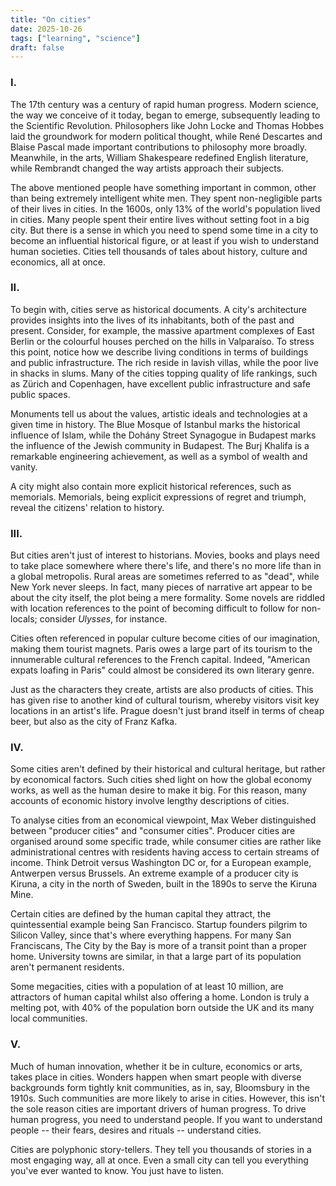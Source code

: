 ```yaml
---
title: "On cities"
date: 2025-10-26
tags: ["learning", "science"]
draft: false
---
```


### I.
The 17th century was a century of rapid human progress. Modern science, the way we conceive of it today, began to emerge, subsequently leading to the Scientific Revolution. Philosophers like John Locke and Thomas Hobbes laid the groundwork for modern political thought, while René Descartes and Blaise Pascal made important contributions to philosophy more broadly. Meanwhile, in the arts, William Shakespeare redefined English literature, while Rembrandt changed the way artists approach their subjects.

The above mentioned people have something important in common, other than being extremely intelligent white men. They spent non-negligible parts of their lives in cities. In the 1600s, only 13% of the world's population lived in cities. Many people spent their entire lives without setting foot in a big city. But there is a sense in which you need to spend some time in a city to become an influential historical figure, or at least if you wish to understand human societies. Cities tell thousands of tales about history, culture and economics, all at once.

### II.
To begin with, cities serve as historical documents. A city's architecture provides insights into the lives of its inhabitants, both of the past and present. Consider, for example, the massive apartment complexes of East Berlin or the colourful houses perched on the hills in Valparaíso. To stress this point, notice how we describe living conditions in terms of buildings and public infrastructure. The rich reside in lavish villas, while the poor live in shacks in slums. Many of the cities topping quality of life rankings, such as Zürich and Copenhagen, have excellent public infrastructure and safe public spaces.

Monuments tell us about the values, artistic ideals and technologies at a given time in history. The Blue Mosque of Istanbul marks the historical influence of Islam, while the Dohány Street Synagogue in Budapest marks the influence of the Jewish community in Budapest. The Burj Khalifa is a remarkable engineering achievement, as well as a symbol of wealth and vanity.

A city might also contain more explicit historical references, such as memorials. Memorials, being explicit expressions of regret and triumph, reveal the citizens' relation to history.

### III.
But cities aren't just of interest to historians. Movies, books and plays need to take place somewhere where there's life, and there's no more life than in a global metropolis. Rural areas are sometimes referred to as "dead", while New York never sleeps. In fact, many pieces of narrative art appear to be about the city itself, the plot being a mere formality. Some novels are riddled with location references to the point of becoming difficult to follow for non-locals; consider *Ulysses*, for instance.

Cities often referenced in popular culture become cities of our imagination, making them tourist magnets. Paris owes a large part of its tourism to the innumerable cultural references to the French capital. Indeed, "American expats loafing in Paris" could almost be considered its own literary genre.

Just as the characters they create, artists are also products of cities. This has given rise to another kind of cultural tourism, whereby visitors visit key locations in an artist's life. Prague doesn't just brand itself in terms of cheap beer, but also as the city of Franz Kafka.

### IV.
Some cities aren't defined by their historical and cultural heritage, but rather by economical factors. Such cities shed light on how the global economy works, as well as the human desire to make it big. For this reason, many accounts of economic history involve lengthy descriptions of cities.

To analyse cities from an economical viewpoint, Max Weber distinguished between "producer cities" and "consumer cities". Producer cities are organised around some specific trade, while consumer cities are rather like administrational centres with residents having access to certain streams of income. Think Detroit versus Washington DC or, for a European example, Antwerpen versus Brussels. An extreme example of a producer city is Kiruna, a city in the north of Sweden, built in the 1890s to serve the Kiruna Mine.

Certain cities are defined by the human capital they attract, the quintessential example being San Francisco. Startup founders pilgrim to Silicon Valley, since that's where everything happens. For many San Franciscans, The City by the Bay is more of a transit point than a proper home. University towns are similar, in that a large part of its population aren't permanent residents.

Some megacities, cities with a population of at least 10 million, are attractors of human capital whilst also offering a home. London is truly a melting pot, with 40% of the population born outside the UK and its many local communities.

### V.
Much of human innovation, whether it be in culture, economics or arts, takes place in cities. Wonders happen when smart people with diverse backgrounds form tightly knit communities, as in, say, Bloomsbury in the 1910s. Such communities are more likely to arise in cities. However, this isn't the sole reason cities are important drivers of human progress. To drive human progress, you need to understand people. If you want to understand people -- their fears, desires and rituals -- understand cities.

Cities are polyphonic story-tellers. They tell you thousands of stories in a most engaging way, all at once. Even a small city can tell you everything you've ever wanted to know. You just have to listen.
